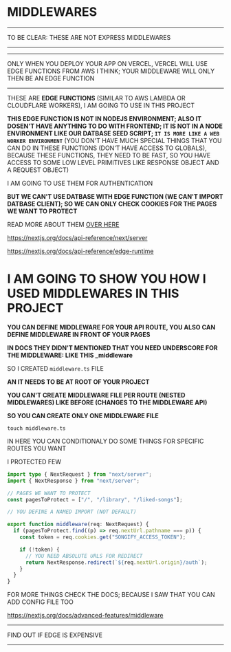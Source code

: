 # MIDDLEWARES

***

TO BE CLEAR: THESE ARE NOT EXPRESS MIDDLEWARES

***

***

ONLY WHEN YOU DEPLOY YOUR APP ON VERCEL, VERCEL WILL USE EDGE FUNCTIONS FROM AWS I THINK; YOUR MIDDLEWARE WILL ONLY THEN BE AN EDGE FUNCTION

***

THESE ARE **EDGE FUNCTIONS** (SIMILAR TO AWS LAMBDA OR CLOUDFLARE WORKERS), I AM GOING TO USE IN THIS PROJECT

**THIS EDGE FUNCTION IS NOT IN NODEJS ENVIRONMENT; ALSO IT DOSEN'T HAVE ANYTHING TO DO WITH FRONTEND; IT IS NOT IN A NODE ENVIRONMENT LIKE OUR DATBASE SEED SCRIPT; `IT IS MORE LIKE A WEB WORKER ENVIRONMENT`** (YOU DON'T HAVE MUCH SPECIAL THINGS THAT YOU CAN DO IN THESE FUNCTIONS (DON'T HAVE ACCESS TO GLOBALS), BECAUSE THESE FUNCTIONS, THEY NEED TO BE FAST, SO YOU HAVE ACCESS TO SOME LOW LEVEL PRIMITIVES LIKE RESPONSE OBJECT AND A REQUEST OBJECT)

I AM GOING TO USE THEM FOR AUTHENTICATION

**BUT WE CAN'T USE DATBASE WITH EDGE FUNCTION (WE CAN'T IMPORT DATBASE CLIENT); SO WE CAN ONLY CHECK COOKIES FOR THE PAGES WE WANT TO PROTECT**

READ MORE ABOUT THEM [OVER HERE](https://nextjs.org/docs/advanced-features/middleware)

<https://nextjs.org/docs/api-reference/next/server>

<https://nextjs.org/docs/api-reference/edge-runtime>

# I AM GOING TO SHOW YOU HOW I USED MIDDLEWARES IN THIS PROJECT

**YOU CAN DEFINE MIDDLEWARE FOR YOUR API ROUTE, YOU ALSO CAN DEFINE MIDDLEWARE IN FRONT OF YOUR PAGES**

**IN DOCS THEY DIDN'T MENTIONED THAT YOU NEED UNDERSCORE FOR THE MIDDLEWARE: LIKE THIS _middleware**

SO I CREATED `middleware.ts` FILE

**AN IT NEEDS TO BE AT ROOT OF YOUR PROJECT**

**YOU CAN'T CREATE MIDDLEWARE FILE PER ROUTE (NESTED MIDDLEWARES) LIKE BEFORE (CHANGES TO THE MIDDLEWARE API)**

**SO YOU CAN CREATE ONLY ONE MIDDLEWARE FILE**

```
touch middleware.ts
```

IN HERE YOU CAN CONDITIONALY DO SOME THINGS FOR SPECIFIC ROUTES YOU WANT

I PROTECTED FEW

```ts
import type { NextRequest } from "next/server";
import { NextResponse } from "next/server";

// PAGES WE WANT TO PROTECT
const pagesToProtect = ["/", "/library", "/liked-songs"];

// YOU DEFINE A NAMED IMPORT (NOT DEFAULT)

export function middleware(req: NextRequest) {
  if (pagesToProtect.find((p) => req.nextUrl.pathname === p)) {
    const token = req.cookies.get("SONGIFY_ACCESS_TOKEN");

    if (!token) {
      // YOU NEED ABSOLUTE URLS FOR REDIRECT
      return NextResponse.redirect(`${req.nextUrl.origin}/auth`);
    }
  }
}

```

FOR MORE THINGS CHECK THE DOCS; BECAUSE I SAW THAT YOU CAN ADD CONFIG FILE TOO

<https://nextjs.org/docs/advanced-features/middleware>

***

FIND OUT IF EDGE IS EXPENSIVE

***